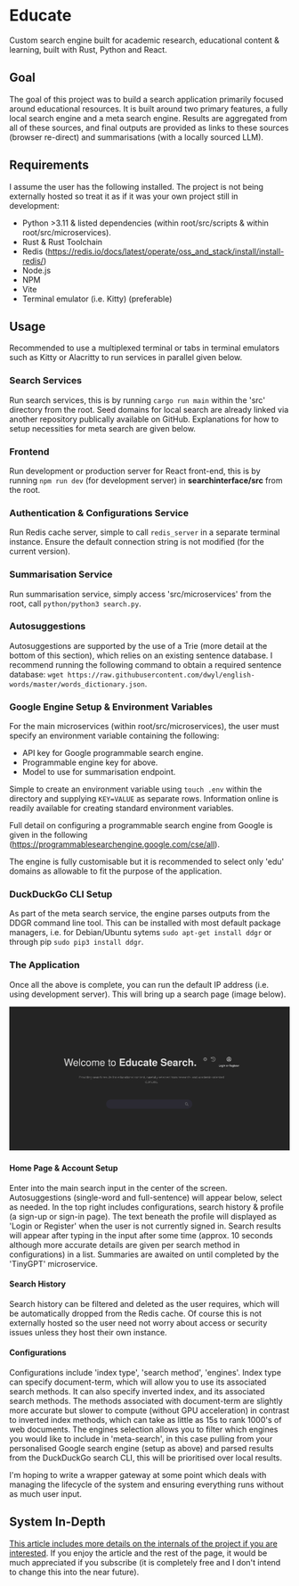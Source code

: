 # Educate
Custom search engine built for academic research, educational content & learning, built with Rust, Python and React.

## Goal
The goal of this project was to build a search application primarily focused around educational resources. It is built around two primary features, a fully local search engine and a meta search engine. Results are aggregated from all of these sources, and final outputs are provided as links to these sources (browser re-direct) and summarisations (with a locally sourced LLM). 

## Requirements
I assume the user has the following installed. The project is not being externally hosted so treat it as if it was your own project still in development:

- Python >3.11 & listed dependencies (within root/src/scripts & within root/src/microservices).
- Rust & Rust Toolchain
- Redis (https://redis.io/docs/latest/operate/oss_and_stack/install/install-redis/)
- Node.js 
- NPM
- Vite
- Terminal emulator (i.e. Kitty) (preferable)

## Usage
Recommended to use a multiplexed terminal or tabs in terminal emulators such as Kitty or Alacritty to run services in parallel given below.

### Search Services
Run search services, this is by running `cargo run main` within the 'src' directory from the root. Seed domains for local search are already linked via another repository publically available on GitHub. Explanations for how to setup necessities for meta search are given below.

### Frontend
Run development or production server for React front-end, this is by running `npm run dev` (for development server) in **searchinterface/src** from the root.

### Authentication & Configurations Service
Run Redis cache server, simple to call `redis_server` in a separate terminal instance. Ensure the default connection string is not modified (for the current version).

### Summarisation Service
Run summarisation service, simply access 'src/microservices' from the root, call `python/python3 search.py`. 

### Autosuggestions
Autosuggestions are supported by the use of a Trie (more detail at the bottom of this section), which relies on an existing sentence database. I recommend running the following command to obtain a required sentence database: `wget https://raw.githubusercontent.com/dwyl/english-words/master/words_dictionary.json`.  

### Google Engine Setup & Environment Variables
For the main microservices (within root/src/microservices), the user must specify an environment variable containing the following:

- API key for Google programmable search engine.
- Programmable engine key for above.
- Model to use for summarisation endpoint.

Simple to create an environment variable using `touch .env` within the directory and supplying `KEY=VALUE` as separate rows. Information online is readily available for creating standard environment variables.

Full detail on configuring a programmable search engine from Google is given in the following (https://programmablesearchengine.google.com/cse/all).

The engine is fully customisable but it is recommended to select only 'edu' domains as allowable to fit the purpose of the application.

### DuckDuckGo CLI Setup
As part of the meta search service, the engine parses outputs from the DDGR command line tool. This can be installed with most default package managers, i.e. for Debian/Ubuntu sytems `sudo apt-get install ddgr` or through pip `sudo pip3 install ddgr`.

### The Application
Once all the above is complete, you can run the default IP address (i.e. using development server). This will bring up a search page (image below). 

![Alt text](SearchHomePage.png)


#### Home Page & Account Setup
Enter into the main search input in the center of the screen. Autosuggestions (single-word and full-sentence) will appear below, select as needed. In the top right includes configurations, search history & profile (a sign-up or sign-in page). The text beneath the profile will displayed as 'Login or Register' when the user is not currently signed in. Search results will appear after typing in the input after some time (approx. 10 seconds although more accurate details are given per search method in configurations) in a list. Summaries are awaited on until completed by the 'TinyGPT' microservice.

#### Search History
Search history can be filtered and deleted as the user requires, which will be automatically dropped from the Redis cache. Of course this is not externally hosted so the user need not worry about access or security issues unless they host their own instance. 

#### Configurations
Configurations include 'index type', 'search method', 'engines'. Index type can specify document-term, which will allow you to use its associated search methods. It can also specify inverted index, and its associated search methods. The methods associated with document-term are slightly more accurate but slower to compute (without GPU acceleration) in contrast to inverted index methods, which can take as little as 15s to rank 1000's of web documents. The engines selection allows you to filter which engines you would like to include in 'meta-search', in this case pulling from your personalised Google search engine (setup as above) and parsed results from the DuckDuckGo search CLI, this will be prioritised over local results.

I'm hoping to write a wrapper gateway at some point which deals with managing the lifecycle of the system and ensuring everything runs without as much user input.

## System In-Depth
[This article includes more details on the internals of the project if you are interested](https://complexity314.substack.com/p/devlog-1-the-joy-of-search-part-1). If you enjoy the article and the rest of the page, it would be much appreciated if you subscribe (it is completely free and I don't intend to change this into the near future). 
